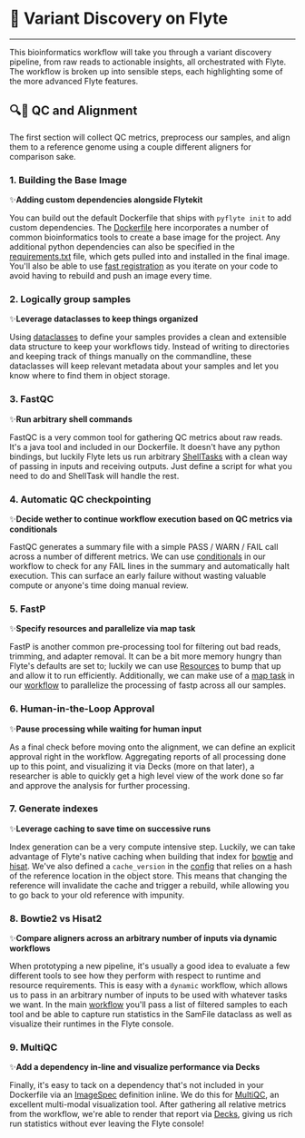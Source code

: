 # 🧬 Variant Discovery on Flyte
---

This bioinformatics workflow will take you through a variant discovery pipeline, from raw reads to actionable insights, all orchestrated with Flyte. The workflow is broken up into sensible steps, each highlighting some of the more advanced Flyte features.

## 🔍📏 QC and Alignment

The first section will collect QC metrics, preprocess our samples, and align them to a reference genome using a couple different aligners for comparison sake. 

### 1. Building the Base Image
✨**Adding custom dependencies alongside Flytekit**

You can build out the default Dockerfile that ships with `pyflyte init` to add custom dependencies. The [Dockerfile](Dockerfile) here incorporates a number of common bioinformatics tools to create a base image for the project. Any additional python dependencies can also be specified in the [requirements.txt](requirements.txt) file, which gets pulled into and installed in the final image. You'll also be able to use [fast registration](https://docs.flyte.org/projects/cookbook/en/latest/getting_started/package_register.html#fast-registration) as you iterate on your code to avoid having to rebuild and push an image every time.

### 2. Logically group samples
✨**Leverage dataclasses to keep things organized**

Using [dataclasses](workflows/sample_types.py) to define your samples provides a clean and extensible data structure to keep your workflows tidy. Instead of writing to directories and keeping track of things manually on the commandline, these dataclasses will keep relevant metadata about your samples and let you know where to find them in object storage.

### 3. FastQC
✨**Run arbitrary shell commands**

FastQC is a very common tool for gathering QC metrics about raw reads. It's a java tool and included in our Dockerfile. It doesn't have any python bindings, but luckily Flyte lets us run arbitrary [ShellTasks](workflows/fastqc.py) with a clean way of passing in inputs and receiving outputs. Just define a script for what you need to do and ShellTask will handle the rest.

### 4. Automatic QC checkpointing
✨**Decide wether to continue workflow execution based on QC metrics via conditionals**

FastQC generates a summary file with a simple PASS / WARN / FAIL call across a number of different metrics. We can use [conditionals](https://docs.flyte.org/projects/cookbook/en/latest/auto_examples/advanced_composition/conditions.html) in our workflow to check for any FAIL lines in the summary and automatically halt execution. This can surface an early failure without wasting valuable compute or anyone's time doing manual review.

### 5. FastP
✨**Specify resources and parallelize via map task**

FastP is another common pre-processing tool for filtering out bad reads, trimming, and adapter removal. It can be a bit more memory hungry than Flyte's defaults are set to; luckily we can use [Resources](workflows/fastp.py) to bump that up and allow it to run efficiently. Additionally, we can make use of a [map task](https://docs.flyte.org/projects/flytekit/en/latest/_modules/flytekit/core/array_node_map_task.html) in our [workflow](workflows/alignment.py) to parallelize the processing of fastp across all our samples.

### 6. Human-in-the-Loop Approval
✨**Pause processing while waiting for human input**

As a final check before moving onto the alignment, we can define an explicit approval right in the workflow. Aggregating reports of all processing done up to this point, and visualizing it via Decks (more on that later), a researcher is able to quickly get a high level view of the work done so far and approve the analysis for further processing.

### 7. Generate indexes
✨**Leverage caching to save time on successive runs**

Index generation can be a very compute intensive step. Luckily, we can take advantage of Flyte's native caching when building that index for [bowtie](workflows/bowtie2.py) and [hisat](workflows/hisat2.py). We've also defined a `cache_version` in the [config](workflows/config.py) that relies on a hash of the reference location in the object store. This means that changing the reference will invalidate the cache and trigger a rebuild, while allowing you to go back to your old reference with impunity.

### 8. Bowtie2 vs Hisat2
✨**Compare aligners across an arbitrary number of inputs via dynamic workflows**

When prototyping a new pipeline, it's usually a good idea to evaluate a few different tools to see how they perform with respect to runtime and resource requirements. This is easy with a `dynamic` workflow, which allows us to pass in an arbitrary number of inputs to be used with whatever tasks we want. In the main [workflow](workflows/alignment.py) you'll pass a list of filtered samples to each tool and be able to capture run statistics in the SamFile dataclass as well as visualize their runtimes in the Flyte console.

### 9. MultiQC
✨**Add a dependency in-line and visualize performance via Decks**

Finally, it's easy to tack on a dependency that's not included in your Dockerfile via an [ImageSpec](https://docs.flyte.org/projects/cookbook/en/latest/auto_examples/customizing_dependencies/image_spec.html#image-spec-example) definition inline. We do this for [MultiQC](workflows/multiqc.py), an excellent multi-modal visualization tool. After gathering all relative metrics from the workflow, we're able to render that report via [Decks](https://docs.flyte.org/projects/cookbook/en/latest/auto_examples/development_lifecycle/decks.html), giving us rich run statistics without ever leaving the Flyte console!